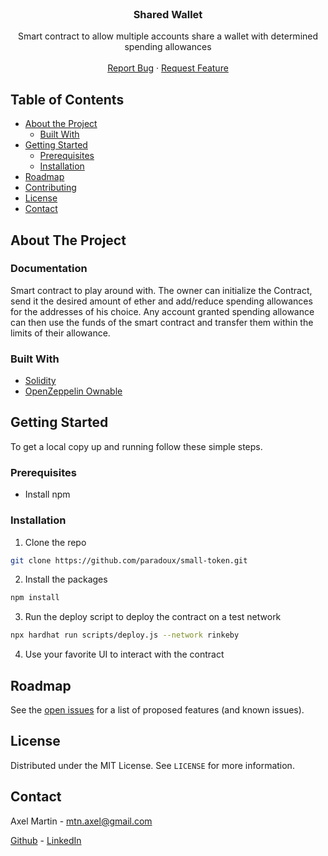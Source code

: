 <!-- PROJECT LOGO -->
<br />
<p align="center">
  <h3 align="center">Shared Wallet</h3>

  <p align="center">
    Smart contract to allow multiple accounts share a wallet with determined spending allowances
    <br />
    <br />
    <a href="https://github.com/paradoux/shared-wallet/issues">Report Bug</a>
    ·
    <a href="https://github.com/paradoux/shared-wallet/issues">Request Feature</a>
  </p>
</p>

<!-- TABLE OF CONTENTS -->

## Table of Contents

- [About the Project](#about-the-project)
  - [Built With](#built-with)
- [Getting Started](#getting-started)
  - [Prerequisites](#prerequisites)
  - [Installation](#installation)
  <!-- - [Usage](#usage) -->
- [Roadmap](#roadmap)
- [Contributing](#contributing)
- [License](#license)
- [Contact](#contact)

<!-- ABOUT THE PROJECT -->

## About The Project

### Documentation

Smart contract to play around with. The owner can initialize the Contract, send it the desired amount of ether and add/reduce spending allowances for the addresses of his choice. Any account granted spending allowance can then use the funds of the smart contract and transfer them within the limits of their allowance.

### Built With

- [Solidity](https://docs.soliditylang.org/en/v0.8.13/)
- [OpenZeppelin Ownable](https://docs.openzeppelin.com/contracts/4.x/access-control)

<!-- GETTING STARTED -->

## Getting Started

To get a local copy up and running follow these simple steps.

### Prerequisites

- Install npm

### Installation

1. Clone the repo

```sh
git clone https://github.com/paradoux/small-token.git
```

2. Install the packages

```sh
npm install
```

3. Run the deploy script to deploy the contract on a test network

```sh
npx hardhat run scripts/deploy.js --network rinkeby
```

4. Use your favorite UI to interact with the contract

<!-- ROADMAP -->

## Roadmap

See the [open issues](https://github.com/paradoux/shared-wallet/issues) for a list of proposed features (and known issues).

<!-- LICENSE -->

## License

Distributed under the MIT License. See `LICENSE` for more information.

<!-- CONTACT -->

## Contact

Axel Martin - mtn.axel@gmail.com

[Github](https://github.com/paradoux) - [LinkedIn](https://www.linkedin.com/in/martinaxel/)
